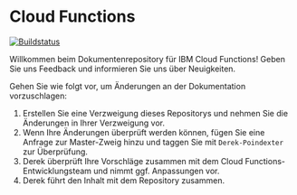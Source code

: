 # Cloud Functions

[![Buildstatus](https://travis.ibm.com/BlueMix-Fabric/bluewhisk-docs.svg?token=Rt7qrw9ADrkv4kFiywCq&branch=master)](https://travis.ibm.com/BlueMix-Fabric/bluewhisk-docs)

Willkommen beim Dokumentenrepository für IBM Cloud Functions! Geben Sie uns Feedback und informieren Sie uns über Neuigkeiten. 






Gehen Sie wie folgt vor, um Änderungen an der Dokumentation vorzuschlagen: 

1. Erstellen Sie eine Verzweigung dieses Repositorys und nehmen Sie die Änderungen in Ihrer Verzweigung vor. 
2. Wenn Ihre Änderungen überprüft werden können, fügen Sie eine Anfrage zur Master-Zweig hinzu und taggen Sie mit `Derek-Poindexter` zur Überprüfung. 
3. Derek überprüft Ihre Vorschläge zusammen mit dem Cloud Functions-Entwicklungsteam und nimmt ggf. Anpassungen vor. 
4. Derek führt den Inhalt mit dem Repository zusammen. 




